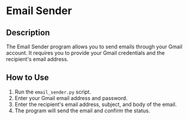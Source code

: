 # Email Sender

## Description

The Email Sender program allows you to send emails through your Gmail account. It requires you to provide your Gmail credentials and the recipient's email address.

## How to Use

1. Run the `email_sender.py` script.
2. Enter your Gmail email address and password.
3. Enter the recipient's email address, subject, and body of the email.
4. The program will send the email and confirm the status.
